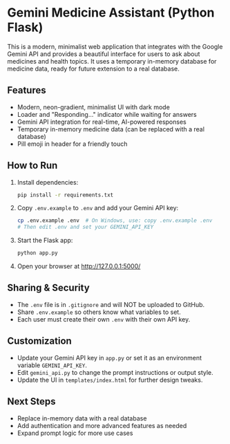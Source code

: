 # Gemini Medicine Assistant (Python Flask)

This is a modern, minimalist web application that integrates with the Google Gemini API and provides a beautiful interface for users to ask about medicines and health topics. It uses a temporary in-memory database for medicine data, ready for future extension to a real database.

## Features
- Modern, neon-gradient, minimalist UI with dark mode
- Loader and "Responding..." indicator while waiting for answers
- Gemini API integration for real-time, AI-powered responses
- Temporary in-memory medicine data (can be replaced with a real database)
- Pill emoji in header for a friendly touch


## How to Run
1. Install dependencies:
   ```sh
   pip install -r requirements.txt
   ```
2. Copy `.env.example` to `.env` and add your Gemini API key:
   ```sh
   cp .env.example .env  # On Windows, use: copy .env.example .env
   # Then edit .env and set your GEMINI_API_KEY
   ```
3. Start the Flask app:
   ```sh
   python app.py
   ```
4. Open your browser at http://127.0.0.1:5000/
## Sharing & Security

- The `.env` file is in `.gitignore` and will NOT be uploaded to GitHub.
- Share `.env.example` so others know what variables to set.
- Each user must create their own `.env` with their own API key.

## Customization
- Update your Gemini API key in `app.py` or set it as an environment variable `GEMINI_API_KEY`.
- Edit `gemini_api.py` to change the prompt instructions or output style.
- Update the UI in `templates/index.html` for further design tweaks.

## Next Steps
- Replace in-memory data with a real database
- Add authentication and more advanced features as needed
- Expand prompt logic for more use cases
